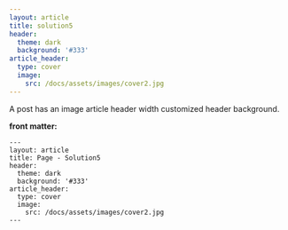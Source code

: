 ```yaml
---
layout: article
title: solution5
header:
  theme: dark
  background: '#333'
article_header:
  type: cover
  image:
    src: /docs/assets/images/cover2.jpg
---
```


A post has an image article header width customized header background.

<!--more-->

<style>
  .page__header .header__brand path {
    fill: rgba(255, 255, 255, .95);
  }
</style>

**front matter:**

    ---
    layout: article
    title: Page - Solution5
    header:
      theme: dark
      background: '#333'
    article_header:
      type: cover
      image:
        src: /docs/assets/images/cover2.jpg
    ---
